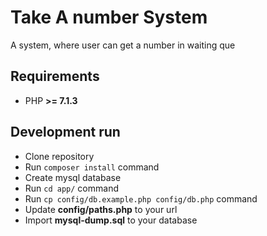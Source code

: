 # Take A number System
A system, where user can get a number in waiting que

## Requirements

- PHP **>= 7.1.3**

## Development run

- Clone repository
- Run `composer install` command
- Create mysql database
- Run `cd app/` command
- Run `cp config/db.example.php config/db.php` command
- Update **config/paths.php** to your url 
- Import **mysql-dump.sql** to your database